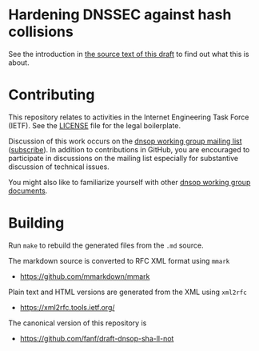 Hardening DNSSEC against hash collisions
========================================

See the introduction in [the source text of this draft](draft.md)
to find out what this is about.

# Contributing

This repository relates to activities in the Internet Engineering Task
Force (IETF). See the [LICENSE](LICENSE.md) file for the legal boilerplate.

Discussion of this work occurs on the
[dnsop working group mailing list](https://mailarchive.ietf.org/arch/browse/dnsop/)
([subscribe](https://www.ietf.org/mailman/listinfo/dnsop)).
In addition to contributions in GitHub, you are encouraged to
participate in discussions on the mailing list especially for
substantive discussion of technical issues.

You might also like to familiarize yourself with other
[dnsop working group documents](https://datatracker.ietf.org/wg/dnsop/documents/).

# Building

Run `make` to rebuild the generated files from the `.md` source.

The markdown source is converted to RFC XML format using `mmark`

  * https://github.com/mmarkdown/mmark

Plain text and HTML versions are generated from the XML using `xml2rfc`

  * https://xml2rfc.tools.ietf.org/

The canonical version of this repository is

  * https://github.com/fanf/draft-dnsop-sha-ll-not
